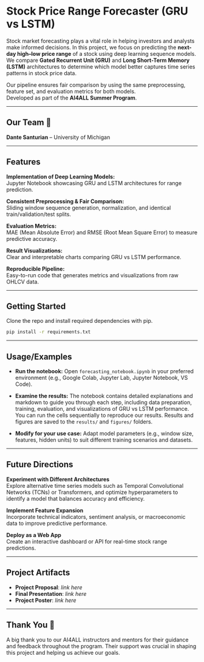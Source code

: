 # Stock Price Range Forecaster (GRU vs LSTM)

Stock market forecasting plays a vital role in helping investors and analysts make informed decisions. In this project, we focus on predicting the **next-day high–low price range** of a stock using deep learning sequence models. We compare **Gated Recurrent Unit (GRU)** and **Long Short-Term Memory (LSTM)** architectures to determine which model better captures time series patterns in stock price data.

Our pipeline ensures fair comparison by using the same preprocessing, feature set, and evaluation metrics for both models.  
Developed as part of the **AI4ALL Summer Program**.

---

## Our Team 🚀
**Dante Santurian** – University of Michigan  
<!-- Add any teammates here if applicable -->

---

## Features

**Implementation of Deep Learning Models:**  
Jupyter Notebook showcasing GRU and LSTM architectures for range prediction.

**Consistent Preprocessing & Fair Comparison:**  
Sliding window sequence generation, normalization, and identical train/validation/test splits.

**Evaluation Metrics:**  
MAE (Mean Absolute Error) and RMSE (Root Mean Square Error) to measure predictive accuracy.

**Result Visualizations:**  
Clear and interpretable charts comparing GRU vs LSTM performance.

**Reproducible Pipeline:**  
Easy-to-run code that generates metrics and visualizations from raw OHLCV data.

---

## Getting Started
Clone the repo and install required dependencies with pip.

```bash
pip install -r requirements.txt
```

---

## Usage/Examples

- **Run the notebook:** Open `forecasting_notebook.ipynb` in your preferred environment (e.g., Google Colab, Jupyter Lab, Jupyter Notebook, VS Code).

- **Examine the results:** The notebook contains detailed explanations and markdown to guide you through each step, including data preparation, training, evaluation, and visualizations of GRU vs LSTM performance. You can run the cells sequentially to reproduce our results. Results and figures are saved to the `results/` and `figures/` folders.

- **Modify for your use case:** Adapt model parameters (e.g., window size, features, hidden units) to suit different training scenarios and datasets.

---

## Future Directions

**Experiment with Different Architectures**  
Explore alternative time series models such as Temporal Convolutional Networks (TCNs) or Transformers, and optimize hyperparameters to identify a model that balances accuracy and efficiency.

**Implement Feature Expansion**  
Incorporate technical indicators, sentiment analysis, or macroeconomic data to improve predictive performance.

**Deploy as a Web App**  
Create an interactive dashboard or API for real-time stock range predictions.

---

## Project Artifacts
- **Project Proposal**: *link here*  
- **Final Presentation**: *link here*  
- **Project Poster**: *link here*

---

## Thank You 🙏
A big thank you to our AI4ALL instructors and mentors for their guidance and feedback throughout the program. Their support was crucial in shaping this project and helping us achieve our goals.
